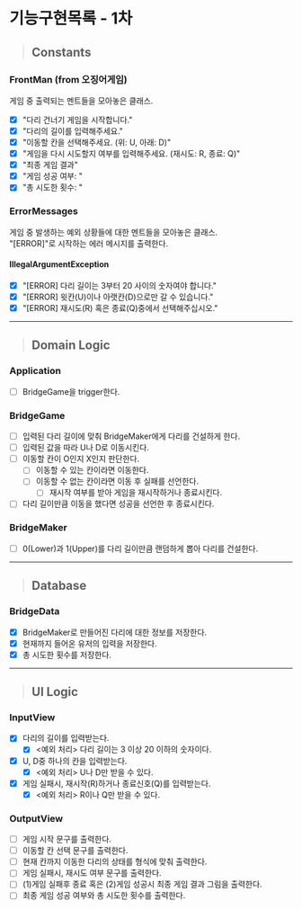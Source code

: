 # 기능구현목록 - 1차

> ## Constants
### FrontMan (from 오징어게임)
게임 중 출력되는 멘트들을 모아놓은 클래스.
- [x] "다리 건너기 게임을 시작합니다."
- [x] "다리의 길이를 입력해주세요."
- [x] "이동할 칸을 선택해주세요. (위: U, 아래: D)"
- [x] "게임을 다시 시도할지 여부를 입력해주세요. (재시도: R, 종료: Q)"
- [x] "최종 게임 결과"
- [x] "게임 성공 여부: "
- [x] "총 시도한 횟수: "

### ErrorMessages
게임 중 발생하는 예외 상황들에 대한 멘트들을 모아놓은 클래스.<br>
"[ERROR]"로 시작하는 에러 메시지를 출력한다.
#### IllegalArgumentException
- [x] "[ERROR] 다리 길이는 3부터 20 사이의 숫자여야 합니다."
- [x] "[ERROR] 윗칸(U)이나 아랫칸(D)으로만 갈 수 있습니다."
- [x] "[ERROR] 재시도(R) 혹은 종료(Q)중에서 선택해주십시오."
---------------------------------------------------------------
> ## Domain Logic
### Application
- [ ] BridgeGame을 trigger한다.

### BridgeGame
- [ ] 입력된 다리 길이에 맞춰 BridgeMaker에게 다리를 건설하게 한다.
- [ ] 입력된 값을 따라 U나 D로 이동시킨다.
- [ ] 이동할 칸이 O인지 X인지 판단한다.
  - [ ] 이동할 수 있는 칸이라면 이동한다.
  - [ ] 이동할 수 없는 칸이라면 이동 후 실패를 선언한다.
    - [ ] 재시작 여부를 받아 게임을 재시작하거나 종료시킨다.
- [ ] 다리 길이만큼 이동을 했다면 성공을 선언한 후 종료시킨다.

### BridgeMaker
- [ ] 0(Lower)과 1(Upper)를 다리 길이만큼 랜덤하게 뽑아 다리를 건설한다.
---------------------------------------------------------------
> ## Database
### BridgeData
- [x] BridgeMaker로 만들어진 다리에 대한 정보를 저장한다.
- [x] 현재까지 들어온 유저의 입력을 저장한다.
- [x] 총 시도한 횟수를 저장한다.
---------------------------------------------------------------
> ## UI Logic
### InputView
- [x] 다리의 길이를 입력받는다.
  - [x] <예외 처리> 다리 길이는 3 이상 20 이하의 숫자이다.
- [x] U, D중 하나의 칸을 입력받는다.
  - [x] <예외 처리> U나 D만 받을 수 있다.
- [x] 게임 실패시, 재시작(R)하거나 종료신호(Q)를 입력받는다.
  - [x] <예외 처리> R이나 Q만 받을 수 있다.

### OutputView
- [ ] 게임 시작 문구를 출력한다.
- [ ] 이동할 칸 선택 문구를 출력한다.
- [ ] 현재 칸까지 이동한 다리의 상태를 형식에 맞춰 출력한다.
- [ ] 게임 실패시, 재시도 여부 문구를 출력한다.
- [ ] (1)게임 실패후 종료 혹은 (2)게임 성공시 최종 게임 결과 그림을 출력한다.
- [ ] 최종 게임 성공 여부와 총 시도한 횟수를 출력한다.